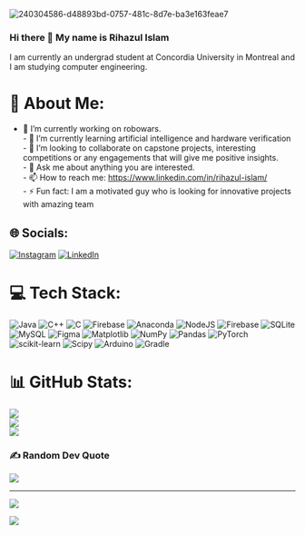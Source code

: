 ![240304586-d48893bd-0757-481c-8d7e-ba3e163feae7](https://github.com/Rihazul/Rihazul/assets/99052898/fa131b6d-634f-49a0-b522-a33621a7549f)

### Hi there 👋 My name is Rihazul Islam 
I am currently an undergrad student at Concordia University in Montreal and I am studying computer engineering. 

# 💫 About Me:
- 🔭 I’m currently working on robowars. <br>- 🌱 I’m currently learning artificial intelligence and hardware verification<br>- 👯 I’m looking to collaborate on capstone projects, interesting competitions or any engagements that will give me positive insights.<br>- 💬 Ask me about anything you are interested.<br>- 📫 How to reach me: https://www.linkedin.com/in/rihazul-islam/<br>- ⚡ Fun fact: I am a motivated guy who is looking for innovative projects with amazing team<br>


## 🌐 Socials:
[![Instagram](https://img.shields.io/badge/Instagram-%23E4405F.svg?logo=Instagram&logoColor=white)](https://instagram.com/https://www.instagram.com/rihazul_07/) [![LinkedIn](https://img.shields.io/badge/LinkedIn-%230077B5.svg?logo=linkedin&logoColor=white)](https://linkedin.com/in/https://www.linkedin.com/in/rihazul-islam/) 

# 💻 Tech Stack:
![Java](https://img.shields.io/badge/java-%23ED8B00.svg?style=for-the-badge&logo=openjdk&logoColor=white) ![C++](https://img.shields.io/badge/c++-%2300599C.svg?style=for-the-badge&logo=c%2B%2B&logoColor=white) ![C](https://img.shields.io/badge/c-%2300599C.svg?style=for-the-badge&logo=c&logoColor=white) ![Firebase](https://img.shields.io/badge/firebase-%23039BE5.svg?style=for-the-badge&logo=firebase) ![Anaconda](https://img.shields.io/badge/Anaconda-%2344A833.svg?style=for-the-badge&logo=anaconda&logoColor=white) ![NodeJS](https://img.shields.io/badge/node.js-6DA55F?style=for-the-badge&logo=node.js&logoColor=white) ![Firebase](https://img.shields.io/badge/Firebase-039BE5?style=for-the-badge&logo=Firebase&logoColor=white) ![SQLite](https://img.shields.io/badge/sqlite-%2307405e.svg?style=for-the-badge&logo=sqlite&logoColor=white) ![MySQL](https://img.shields.io/badge/mysql-%2300000f.svg?style=for-the-badge&logo=mysql&logoColor=white) ![Figma](https://img.shields.io/badge/figma-%23F24E1E.svg?style=for-the-badge&logo=figma&logoColor=white) ![Matplotlib](https://img.shields.io/badge/Matplotlib-%23ffffff.svg?style=for-the-badge&logo=Matplotlib&logoColor=black) ![NumPy](https://img.shields.io/badge/numpy-%23013243.svg?style=for-the-badge&logo=numpy&logoColor=white) ![Pandas](https://img.shields.io/badge/pandas-%23150458.svg?style=for-the-badge&logo=pandas&logoColor=white) ![PyTorch](https://img.shields.io/badge/PyTorch-%23EE4C2C.svg?style=for-the-badge&logo=PyTorch&logoColor=white) ![scikit-learn](https://img.shields.io/badge/scikit--learn-%23F7931E.svg?style=for-the-badge&logo=scikit-learn&logoColor=white) ![Scipy](https://img.shields.io/badge/SciPy-%230C55A5.svg?style=for-the-badge&logo=scipy&logoColor=%white) ![Arduino](https://img.shields.io/badge/-Arduino-00979D?style=for-the-badge&logo=Arduino&logoColor=white) ![Gradle](https://img.shields.io/badge/Gradle-02303A.svg?style=for-the-badge&logo=Gradle&logoColor=white)
# 📊 GitHub Stats:
![](https://github-readme-stats.vercel.app/api?username=Rihazul&theme=dark&hide_border=false&include_all_commits=false&count_private=false)<br/>
![](https://github-readme-streak-stats.herokuapp.com/?user=Rihazul&theme=dark&hide_border=false)<br/>
![](https://github-readme-stats.vercel.app/api/top-langs/?username=Rihazul&theme=dark&hide_border=false&include_all_commits=false&count_private=false&layout=compact)

### ✍️ Random Dev Quote
![](https://quotes-github-readme.vercel.app/api?type=horizontal&theme=radical)

---
[![](https://visitcount.itsvg.in/api?id=Rihazul&icon=0&color=0)](https://visitcount.itsvg.in)

<!-- Proudly created with GPRM ( https://gprm.itsvg.in ) -->




![](https://github.com/Rihazul/Rihazul/assets/99052898/e90f495c-badf-451e-8f04-16aa72b0bbc2)    



